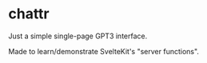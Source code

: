 # chattr

Just a simple single-page GPT3 interface.

Made to learn/demonstrate SvelteKit's "server functions".
